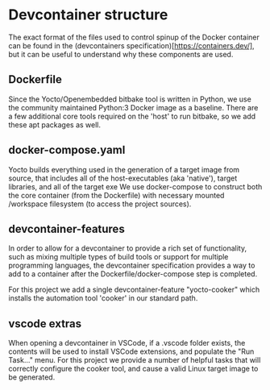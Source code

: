 # Devcontainer structure
The exact format of the files used to control spinup of the Docker container
can be found in the (devcontainers specification)[https://containers.dev/], but
it can be useful to understand why these components are used.

## Dockerfile
Since the Yocto/Openembedded bitbake tool is written in Python, we use the
community maintained Python:3 Docker image as a baseline. There are a few
additional core tools required on the 'host' to run bitbake, so we add these
apt packages as well.

## docker-compose.yaml
Yocto builds everything used in the generation of a target image from source,
that includes all of the host-executables (aka 'native'), target libraries,
and all of the target exe
We use docker-compose to construct both the core container (from the Dockerfile)
with necessary mounted /workspace filesystem (to access the project sources).

## devcontainer-features
In order to allow for a devcontainer to provide a rich set of functionality,
such as mixing multiple types of build tools or support for multiple programming
languages, the devcontainer specification provides a way to add to a container
after the Dockerfile/docker-compose step is completed.

For this project we add a single devcontainer-feature "yocto-cooker" which
installs the automation tool 'cooker' in our standard path.

## vscode extras
When opening a devcontainer in VSCode, if a .vscode folder exists, the contents
will be used to install VSCode extensions, and populate the "Run Task..." menu. 
For this project we provide a number of helpful tasks that will correctly configure
the cooker tool, and cause a valid Linux target image to be generated. 
